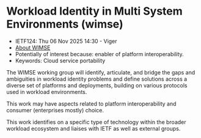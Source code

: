 # Workload Identity in Multi System Environments (wimse)

* <IETFschedule>IETF124: Thu 06 Nov 2025 14:30 - Viger</IETFschedule>
* [About WIMSE](https://datatracker.ietf.org/group/wimse/about/)
* Potentially of interest because: enabler of platform interoperability.
* Keywords: Cloud service portability


The WIMSE working group will identify, articulate, and bridge the gaps and ambiguities in workload identity problems and define solutions across a diverse set of platforms and deployments, building on various protocols used in workload environments.

This work may have aspects related to platform interoperability and consumer (enterprises mostly) choice.

This work identifies on a specific type of technology within the broader workload ecosystem and liaises with IETF as well as external groups.